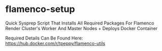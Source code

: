 # flamenco-setup
Quick Sysprep Script That Installs All Required Packages For Flamenco Render Cluster's Worker And Master Nodes + Deploys Docker Container

Required Details Can Be Found Here: https://hub.docker.com/r/tpeppy/flamenco-utils
